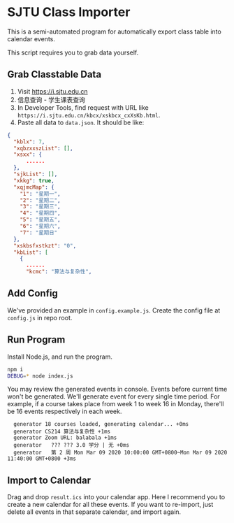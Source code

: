 # SJTU Class Importer

This is a semi-automated program for automatically export class table into calendar events.

This script requires you to grab data yourself.

## Grab Classtable Data

1. Visit https://i.sjtu.edu.cn
2. 信息查询 - 学生课表查询
3. In Developer Tools, find request with URL like `https://i.sjtu.edu.cn/kbcx/xskbcx_cxXsKb.html`.
4. Paste all data to `data.json`. It should be like:

```json
{
  "kblx": 7,
  "xqbzxxszList": [],
  "xsxx": {
      ......
  },
  "sjkList": [],
  "xkkg": true,
  "xqjmcMap": {
    "1": "星期一",
    "2": "星期二",
    "3": "星期三",
    "4": "星期四",
    "5": "星期五",
    "6": "星期六",
    "7": "星期日"
  },
  "xskbsfxstkzt": "0",
  "kbList": [
    {
      ......
      "kcmc": "算法与复杂性",
```

## Add Config

We've provided an example in `config.example.js`. Create the config file at `config.js` in repo root.

## Run Program

Install Node.js, and run the program.

```bash
npm i
DEBUG=* node index.js
```

You may review the generated events in console. Events before current time won't be generated.
We'll generate event for every single time period. For example, if a course takes place from
week 1 to week 16 in Monday, there'll be 16 events respectively in each week.

```
  generator 18 courses loaded, generating calendar... +0ms
  generator CS214 算法与复杂性 +1ms
  generator Zoom URL: balabala +1ms
  generator   ??? ??? 3.0 学分 | 无 +0ms
  generator   第 2 周 Mon Mar 09 2020 10:00:00 GMT+0800~Mon Mar 09 2020 11:40:00 GMT+0800 +3ms
```

## Import to Calendar

Drag and drop `result.ics` into your calendar app. Here I recommend you to create
a new calendar for all these events. If you want to re-import, just delete all
events in that separate calendar, and import again.
